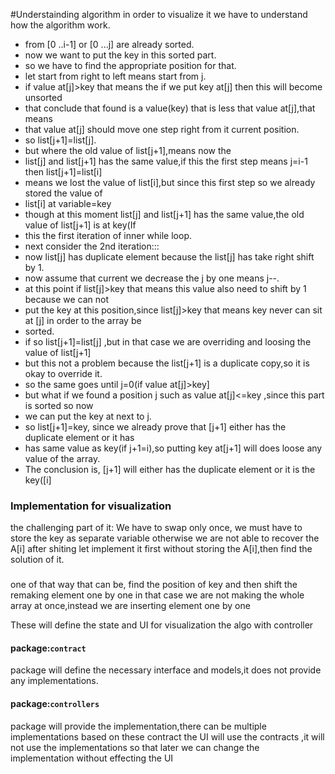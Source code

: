 
#Understainding algorithm
in order to visualize it we have to understand how the algorithm work.

* from [0 ..i-1] or [0 ...j] are already sorted.
* now we want to put the key in this sorted part.
* so we have to find the appropriate position for that.
* let start from right to left means start from j.
* if value at[j]>key that means the if we put key at[j] then this will become unsorted
* that conclude that found is a value(key) that is less that value at[j],that means
* that value at[j] should move one step right from it current position.
* so   list[j+1]=list[j].
* but where the old value of list[j+1],means now the
* list[j] and list[j+1] has the same value,if this the first step means j=i-1 then list[j+1]=list[i]
* means we lost the value of list[i],but since this first step so we already stored the value of
* list[i] at variable=key
* though at this moment list[j] and list[j+1] has the same value,the old value of list[j+1] is at key(If
* this the first iteration of inner while loop.
* next consider the 2nd iteration:::
* now list[j] has duplicate element because the list[j] has take right shift by 1.
* now assume that current we decrease the j by one means j--.
* at this point if list[j]>key that means this value also need to shift by 1 because we can not
* put the key at this position,since list[j]>key that means key never can sit at [j] in order to the array be
* sorted.
* if so list[j+1]=list[j] ,but in that case we are overriding and loosing the value of list[j+1]
* but this not a problem because the list[j+1] is a duplicate copy,so it is okay to override it.
* so the same goes until j=0(if value at[j]>key]
* but what if we found a position j such as value at[j]<=key ,since this part is sorted so now
* we can put the key at next to j.
* so list[j+1]=key, since we already prove that [j+1] either has the duplicate element or it has
* has same value as key(if j+1=i),so putting key at[j+1] will does loose any value of the array.
* The conclusion is, [j+1] will either has the duplicate element or it is the key([i]

### Implementation for visualization
the challenging part of it:
We have to swap only once,
we must have to store the key as separate variable otherwise we are not able to recover the A[i] after shiting
let implement it first without storing the A[i],then find the solution of it.

###
one of that way that can be, 
find the position of key and then shift the remaking element one by one 
in that case we are not making the whole array at once,instead we are inserting element  one by one 


These will define the state and UI for visualization the algo with controller
#### package:`contract` 
package will define the necessary interface and models,it does not
provide any implementations.

#### package:`controllers`
package will provide the implementation,there can be multiple implementations based on these contract
the UI will use the contracts ,it will not use the implementations so that later
we can change the implementation without effecting the UI
